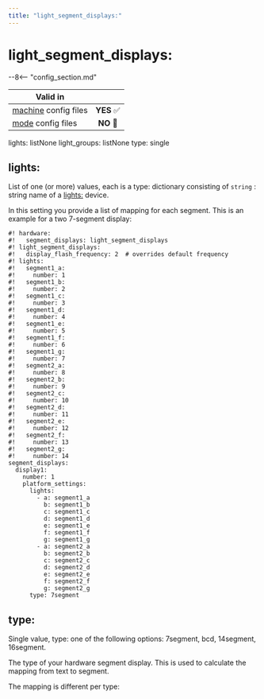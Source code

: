 ```yaml
---
title: "light_segment_displays:"
---
```


# light_segment_displays:


--8<-- "config_section.md"

| Valid in | |
|-----|:----:|
|[machine](instructions/machine_config.md) config files |**YES** :white_check_mark:|
|[mode](instructions/mode_config.md) config files|**NO** :no_entry_sign:|

lights: listNone light_groups: listNone type: single

## lights:

List of one (or more) values, each is a type: dictionary consisting of
`string` : string name of a [lights:](lights.md) device.

In this setting you provide a list of mapping for each segment. This is
an example for a two 7-segment display:

``` mpf-config
#! hardware:
#!   segment_displays: light_segment_displays
#! light_segment_displays:
#!   display_flash_frequency: 2  # overrides default frequency
#! lights:
#!   segment1_a:
#!     number: 1
#!   segment1_b:
#!     number: 2
#!   segment1_c:
#!     number: 3
#!   segment1_d:
#!     number: 4
#!   segment1_e:
#!     number: 5
#!   segment1_f:
#!     number: 6
#!   segment1_g:
#!     number: 7
#!   segment2_a:
#!     number: 8
#!   segment2_b:
#!     number: 9
#!   segment2_c:
#!     number: 10
#!   segment2_d:
#!     number: 11
#!   segment2_e:
#!     number: 12
#!   segment2_f:
#!     number: 13
#!   segment2_g:
#!     number: 14
segment_displays:
  display1:
    number: 1
    platform_settings:
      lights:
        - a: segment1_a
          b: segment1_b
          c: segment1_c
          d: segment1_d
          e: segment1_e
          f: segment1_f
          g: segment1_g
        - a: segment2_a
          b: segment2_b
          c: segment2_c
          d: segment2_d
          e: segment2_e
          f: segment2_f
          g: segment2_g
      type: 7segment
```

## type:

Single value, type: one of the following options: 7segment, bcd,
14segment, 16segment.

The type of your hardware segment display. This is used to calculate the
mapping from text to segment.

The mapping is different per type:
